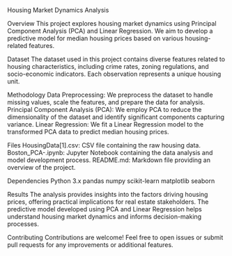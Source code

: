 Housing Market Dynamics Analysis

Overview
This project explores housing market dynamics using Principal Component Analysis (PCA) and Linear Regression. We aim to develop a predictive model for median housing prices based on various housing-related features.

Dataset
The dataset used in this project contains diverse features related to housing characteristics, including crime rates, zoning regulations, and socio-economic indicators. Each observation represents a unique housing unit.

Methodology
Data Preprocessing: We preprocess the dataset to handle missing values, scale the features, and prepare the data for analysis.
Principal Component Analysis (PCA): We employ PCA to reduce the dimensionality of the dataset and identify significant components capturing variance.
Linear Regression: We fit a Linear Regression model to the transformed PCA data to predict median housing prices.

Files
HousingData[1].csv: CSV file containing the raw housing data.
Boston_PCA-.ipynb: Jupyter Notebook containing the data analysis and model development process.
README.md: Markdown file providing an overview of the project.

Dependencies
Python 3.x
pandas
numpy
scikit-learn
matplotlib
seaborn

Results
The analysis provides insights into the factors driving housing prices, offering practical implications for real estate stakeholders. The predictive model developed using PCA and Linear Regression helps understand housing market dynamics and informs decision-making processes.

Contributing
Contributions are welcome! Feel free to open issues or submit pull requests for any improvements or additional features.
